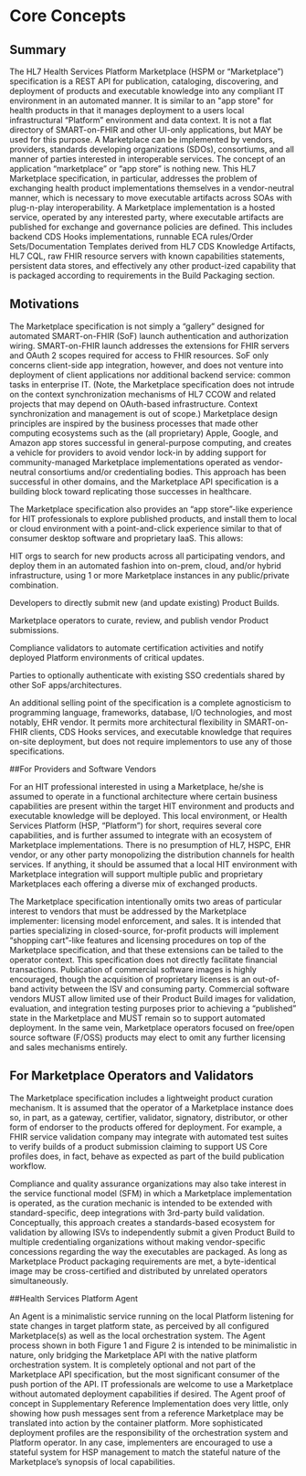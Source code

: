 # Core Concepts

## Summary

The HL7 Health Services Platform Marketplace (HSPM or “Marketplace”) specification is a REST API for publication, cataloging, discovering, and deployment of products and executable knowledge into any compliant IT environment in an automated manner. It is similar to an "app store" for health products in that it manages deployment to a users local infrastructural “Platform” environment and data context. It is not a flat directory of SMART-on-FHIR and other UI-only applications, but MAY be used for this purpose. A Marketplace can be implemented by vendors, providers, standards developing organizations (SDOs), consortiums, and all manner of parties interested in interoperable services.
The concept of an application “marketplace” or “app store” is nothing new. This HL7 Marketplace specification, in particular, addresses the problem of exchanging health product implementations themselves in a vendor-neutral manner, which is necessary to move executable artifacts across SOAs with plug-n-play interoperability. A Marketplace implementation is a hosted service, operated by any interested party, where executable artifacts are published for exchange and governance policies are defined. This includes backend CDS Hooks implementations, runnable ECA rules/Order Sets/Documentation Templates derived from HL7 CDS Knowledge Artifacts, HL7 CQL, raw FHIR resource servers with known capabilities statements, persistent data stores, and effectively any other product-ized capability that is packaged according to requirements in the Build Packaging section.

## Motivations

The Marketplace specification is not simply a “gallery” designed for automated SMART-on-FHIR (SoF) launch authentication and authorization wiring. SMART-on-FHIR launch addresses the extensions for FHIR servers and OAuth 2 scopes required for access to FHIR resources. SoF only concerns client-side app integration, however, and does not venture into deployment of client applications nor additional backend service: common tasks in enterprise IT. (Note, the Marketplace specification does not intrude on the context synchronization mechanisms of HL7 CCOW and related projects that may depend on OAuth-based infrastructure. Context synchronization and management is out of scope.)
Marketplace design principles are inspired by the business processes that made other computing ecosystems such as the (all proprietary) Apple, Google, and Amazon app stores successful in general-purpose computing, and creates a vehicle for providers to avoid vendor lock-in by adding support for community-managed Marketplace implementations operated as vendor-neutral consortiums and/or credentialing bodies. This approach has been successful in other domains, and the Marketplace API specification is a building block toward replicating those successes in healthcare.

The Marketplace specification also provides an “app store”-like experience for HIT professionals to explore published products, and install them to local or cloud environment with a point-and-click experience similar to that of consumer desktop software and proprietary IaaS. This allows:

HIT orgs to search for new products across all participating vendors, and deploy them in an automated fashion into on-prem, cloud, and/or hybrid infrastructure, using 1 or more Marketplace instances in any public/private combination.

Developers to directly submit new (and update existing) Product Builds.

Marketplace operators to curate, review, and publish vendor Product submissions.

Compliance validators to automate certification activities and notify deployed Platform environments of critical updates.

Parties to optionally authenticate with existing SSO credentials shared by other SoF apps/architectures.

An additional selling point of the specification is a complete agnosticism to programming language, frameworks, database, I/O technologies, and most notably, EHR vendor. It permits more architectural flexibility in SMART-on-FHIR clients, CDS Hooks services, and executable knowledge that requires on-site deployment, but does not require implementors to use any of those specifications.

##For Providers and Software Vendors

For an HIT professional interested in using a Marketplace, he/she is assumed to operate in a functional architecture where certain business capabilities are present within the target HIT environment and products and executable knowledge will be deployed. This local environment, or Health Services Platform (HSP, “Platform”) for short, requires several core capabilities, and is further assumed to integrate with an ecosystem of Marketplace implementations. There is no presumption of HL7, HSPC, EHR vendor, or any other party monopolizing the distribution channels for health services. If anything, it should be assumed that a local HIT environment with Marketplace integration will support multiple public and proprietary Marketplaces each offering a diverse mix of exchanged products.

The Marketplace specification intentionally omits two areas of particular interest to vendors that must be addressed by the Marketplace implementer: licensing model enforcement, and sales. It is intended that parties specializing in closed-source, for-profit products will implement “shopping cart”-like features and licensing procedures on top of the Marketplace specification, and that these extensions can be tailed to the operator context. This specification does not directly facilitate financial transactions. Publication of commercial software images is highly encouraged, though the acquisition of proprietary licenses is an out-of-band activity between the ISV and consuming party. Commercial software vendors MUST allow limited use of their Product Build images for validation, evaluation, and integration testing purposes prior to achieving a “published” state in the Marketplace and MUST remain so to support automated deployment. In the same vein, Marketplace operators focused on free/open source software (F/OSS) products may elect to omit any further licensing and sales mechanisms entirely.

## For Marketplace Operators and Validators

The Marketplace specification includes a lightweight product curation mechanism. It is assumed that the operator of a Marketplace instance does so, in part, as a gateway, certifier, validator, signatory, distributor, or other form of endorser to the products offered for deployment. For example, a FHIR service validation company may integrate with automated test suites to verify builds of a product submission claiming to support US Core profiles does, in fact, behave as expected as part of the build publication workflow.

Compliance and quality assurance organizations may also take interest in the service functional model (SFM) in which a Marketplace implementation is operated, as the curation mechanic is intended to be extended with standard-specific, deep integrations with 3rd-party build validation. Conceptually, this approach creates a standards-based ecosystem for validation by allowing ISVs to independently submit a given Product Build to multiple credentialing organizations without making vendor-specific concessions regarding the way the executables are packaged. As long as Marketplace Product packaging requirements are met, a byte-identical image may be cross-certified and distributed by unrelated operators simultaneously.

##Health Services Platform Agent

An Agent is a minimalistic service running on the local Platform listening for state changes in target platform state, as perceived by all configured Marketplace(s) as well as the local orchestration system. The Agent process shown in both Figure 1 and Figure 2 is intended to be minimalistic in nature, only bridging the Marketplace API with the native platform orchestration system. It is completely optional and not part of the Marketplace API specification, but the most significant consumer of the push portion of the API. IT professionals are welcome to use a Marketplace without automated deployment capabilities if desired.
The Agent proof of concept in Supplementary Reference Implementation does very little, only showing how push messages sent from a reference Marketplace may be translated into action by the container platform. More sophisticated deployment profiles are the responsibility of the orchestration system and Platform operator. In any case, implementers are encouraged to use a stateful system for HSP management to match the stateful nature of the Marketplace’s synopsis of local capabilities.
